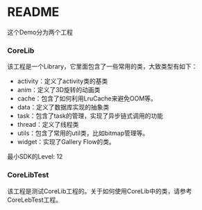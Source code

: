 
# README

这个Demo分为两个工程### CoreLib该工程是一个Library，它里面包含了一些常用的类，大致类型有如下：
* activity：定义了activity类的基类* anim：定义了3D旋转的动画类* cache：包含了如何利用LruCache来避免OOM等。* data：定义了数据库实现的抽象类* task：包含了task的管理，实现了异步链式调用的功能* thread：定义了线程类* utils：包含了常用的util类，比如bitmap管理等。* widget：实现了Gallery Flow的类。
 最小SDK的Level:  12
### CoreLibTest该工程是测试CoreLib工程的。关于如何使用CoreLib中的类，请参考CoreLebTest工程。